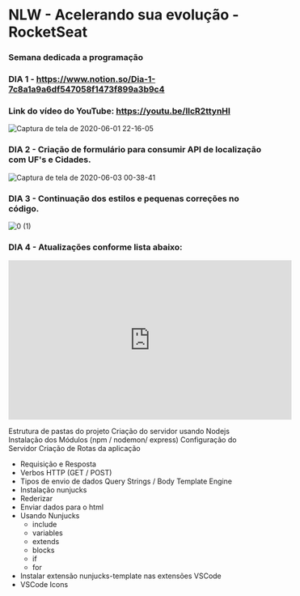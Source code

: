 # NLW - Acelerando sua evolução - RocketSeat
### Semana dedicada a programação ###
 
### DIA 1 - https://www.notion.so/Dia-1-7c8a1a9a6df547058f1473f899a3b9c4 ###

### Link do vídeo do YouTube: https://youtu.be/IlcR2ttynHI ###

![Captura de tela de 2020-06-01 22-16-05](https://user-images.githubusercontent.com/54520187/83705683-fd130080-a5eb-11ea-8fc1-c417cc9d9f1f.png)

### DIA 2 - Criação de formulário para consumir API de localização com UF's e Cidades.

![Captura de tela de 2020-06-03 00-38-41](https://user-images.githubusercontent.com/54520187/83705886-7dd1fc80-a5ec-11ea-88f5-84a4bd2104c1.png)

### DIA 3 - Continuação dos estilos e pequenas correções no código. 
![0 (1)](https://user-images.githubusercontent.com/54520187/83705509-8bd34d80-a5eb-11ea-84e2-bdc562d32122.jpeg)

### DIA 4 - Atualizações conforme lista abaixo:

<iframe width="560" height="315" src="https://www.youtube.com/embed/b5-R0T5jkc8" frameborder="0" allow="accelerometer; autoplay; encrypted-media; gyroscope; picture-in-picture" allowfullscreen></iframe>

Estrutura de pastas do projeto
Criação do servidor usando Nodejs
Instalação dos Módulos (npm / nodemon/ express)
Configuração do Servidor
Criação de Rotas da aplicação 
 - Requisição e Resposta
 - Verbos HTTP (GET / POST)
 - Tipos de envio de dados
        Query Strings / Body
Template Engine 
 - Instalação nunjucks
 - Rederizar
 - Enviar dados para o html
 - Usando Nunjucks
    * include
    * variables
    * extends
    * blocks
    * if
    * for
 - Instalar extensão nunjucks-template nas extensões VSCode
 - VSCode Icons

